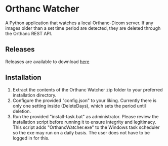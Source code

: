 # Orthanc Watcher

A Python application that watches a local Orthanc-Dicom server. If any images older than a set time period are detected, they are deleted through the Orthanc REST API.

## Releases

Releases are available to download [here](https://github.com/brikwerk/orthanc-watcher/releases)

## Installation
1. Extract the contents of the Orthanc Watcher zip folder to your preferred installation directory.
2. Configure the provided "config.json" to your liking. Currently there is only one setting inside (DeleteDays), which sets the period until deletion.
3. Run the provided "install-task.bat" as administrator. Please review the installation script before running it to ensure integrity and legitimacy. This script adds "OrthancWatcher.exe" to the Windows task scheduler so the exe may run on a daily basis. The user does not have to be logged in for this.